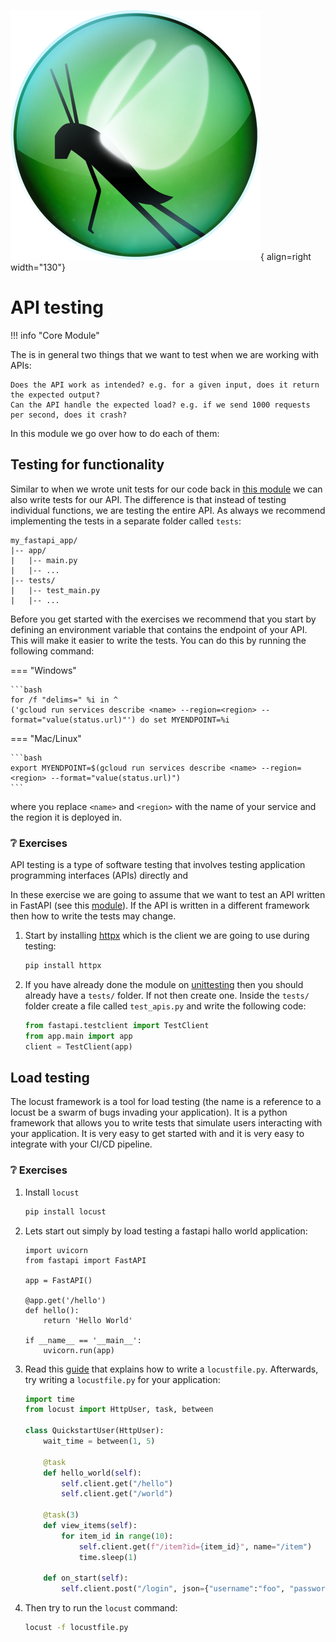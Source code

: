 ![Logo](../figures/icons/locust.png){ align=right width="130"}

# API testing

!!! info "Core Module"

The is in general two things that we want to test when we are working with APIs:

    Does the API work as intended? e.g. for a given input, does it return the expected output?
    Can the API handle the expected load? e.g. if we send 1000 requests per second, does it crash?

In this module we go over how to do each of them:

## Testing for functionality

Similar to when we wrote unit tests for our code back in [this module](../s5_continuous_integration/unittesting.md) we
can also write tests for our API. The difference is that instead of testing individual functions, we are testing the
entire API. As always we recommend implementing the tests in a separate folder called `tests`:

```plaintext
my_fastapi_app/
|-- app/
|   |-- main.py
|   |-- ...
|-- tests/
|   |-- test_main.py
|   |-- ...
```

Before you get started with the exercises we recommend that you start by defining an environment variable that contains
the endpoint of your API. This will make it easier to write the tests. You can do this by running the following command:

=== "Windows"

    ```bash
    for /f "delims=" %i in ^
    ('gcloud run services describe <name> --region=<region> --format="value(status.url)"') do set MYENDPOINT=%i

=== "Mac/Linux"

    ```bash
    export MYENDPOINT=$(gcloud run services describe <name> --region=<region> --format="value(status.url)")
    ```

where you replace `<name>` and `<region>` with the name of your service and the region it is deployed in.

### ❔ Exercises

API testing is a type of software testing that involves testing application programming interfaces (APIs) directly and

In these exercise we are going to assume that we want to test an API written in FastAPI (see this
[module](../s7_deployment/apis.md)). If the API is written in a different framework then how to write the tests may
change.

1. Start by installing [httpx](https://www.python-httpx.org/) which is the client we are going to use during testing:

    ```bash
    pip install httpx
    ```

2. If you have already done the module on [unittesting](../s5_continuous_integration/unittesting.md) then you should
    already have a `tests/` folder. If not then create one. Inside the `tests/` folder create a file called 
    `test_apis.py` and write the following code:

    ```python
    from fastapi.testclient import TestClient
    from app.main import app
    client = TestClient(app)
    ``````


## Load testing

The locust framework is a tool for load testing (the name is a reference to a locust be a swarm of bugs invading your
application). It is a python framework that allows you to write tests that simulate users interacting with your
application. It is very easy to get started with and it is very easy to integrate with your CI/CD pipeline.

### ❔ Exercises

1. Install `locust`

    ```bash
    pip install locust
    ```

2. Lets start out simply by load testing a fastapi hallo world application:

    ```
    import uvicorn
    from fastapi import FastAPI

    app = FastAPI()

    @app.get('/hello')
    def hello():
        return 'Hello World'

    if __name__ == '__main__':
        uvicorn.run(app)
    ```



2. Read this [guide](https://docs.locust.io/en/stable/writing-a-locustfile.html) that explains how to write a
    `locustfile.py`. Afterwards, try writing a `locustfile.py` for your application:

    ```python
    import time
    from locust import HttpUser, task, between

    class QuickstartUser(HttpUser):
        wait_time = between(1, 5)

        @task
        def hello_world(self):
            self.client.get("/hello")
            self.client.get("/world")

        @task(3)
        def view_items(self):
            for item_id in range(10):
                self.client.get(f"/item?id={item_id}", name="/item")
                time.sleep(1)

        def on_start(self):
            self.client.post("/login", json={"username":"foo", "password":"bar"})
    ```

3. Then try to run the `locust` command:

    ```bash
    locust -f locustfile.py
    ```
